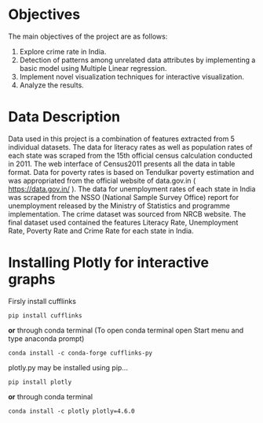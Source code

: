 # Objectives
The main objectives of the project are as follows:
1. Explore crime rate in India.
2. Detection of patterns among unrelated data attributes by
implementing a basic model using Multiple Linear regression.
3. Implement novel visualization techniques for interactive
visualization.
4. Analyze the results.
   
# Data Description
Data used in this project is a combination of features extracted from 5
individual datasets. The data for literacy rates as well as population rates of
each state was scraped from the 15th official census calculation conducted in
2011. The web interface of Census2011 presents all the data in table format.
Data for poverty rates is based on Tendulkar poverty estimation and was
appropriated from the official website of data.gov.in ( https://data.gov.in/ ).
The data for unemployment rates of each state in India was scraped from the
NSSO (National Sample Survey Office) report for unemployment released by
the Ministry of Statistics and programme implementation. The crime dataset
was sourced from NRCB website. The final dataset used contained the features
Literacy Rate, Unemployment Rate, Poverty Rate and Crime Rate for each
state in India.

# Installing Plotly for interactive graphs
Firsly install cufflinks
```
pip install cufflinks
```
**or**
through conda terminal (To open conda terminal open Start menu and type anaconda prompt)
```
conda install -c conda-forge cufflinks-py
```
plotly.py may be installed using pip...
```
pip install plotly
```
**or** through conda terminal
```
conda install -c plotly plotly=4.6.0
```
